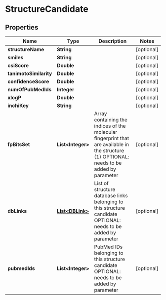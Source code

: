 # StructureCandidate

## Properties
Name | Type | Description | Notes
------------ | ------------- | ------------- | -------------
**structureName** | **String** |  |  [optional]
**smiles** | **String** |  |  [optional]
**csiScore** | **Double** |  |  [optional]
**tanimotoSimilarity** | **Double** |  |  [optional]
**confidenceScore** | **Double** |  |  [optional]
**numOfPubMedIds** | **Integer** |  |  [optional]
**xlogP** | **Double** |  |  [optional]
**inchiKey** | **String** |  |  [optional]
**fpBitsSet** | **List&lt;Integer&gt;** | Array containing the indices of the molecular fingerprint that are available in the structure (1)  OPTIONAL: needs to be added by parameter |  [optional]
**dbLinks** | [**List&lt;DBLink&gt;**](DBLink.md) | List of structure database links belonging to this structure candidate  OPTIONAL: needs to be added by parameter |  [optional]
**pubmedIds** | **List&lt;Integer&gt;** | PubMed IDs belonging to this structure candidate  OPTIONAL: needs to be added by parameter |  [optional]
